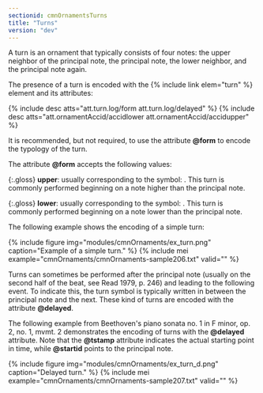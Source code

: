 ```yaml
---
sectionid: cmnOrnamentsTurns
title: "Turns"
version: "dev"
---
```


A turn is an ornament that typically consists of four notes: the upper neighbor of the principal note, the principal note, the lower neighbor, and the principal note again.

The presence of a turn is encoded with the {% include link elem="turn" %} element and its attributes:

{% include desc atts="att.turn.log/form att.turn.log/delayed" %}
{% include desc atts="att.ornamentAccid/accidlower att.ornamentAccid/accidupper" %}

It is recommended, but not required, to use the attribute **@form** to encode the typology of the turn.

The attribute **@form** accepts the following values:

{:.gloss}
**upper**: usually corresponding to the symbol: . This turn is commonly performed beginning on a note higher than the principal note.

{:.gloss}
**lower**: usually corresponding to the symbol: . This turn is commonly performed beginning on a note lower than the principal note.

The following example shows the encoding of a simple turn:

{% include figure img="modules/cmnOrnaments/ex_turn.png" caption="Example of a simple turn." %}
{% include mei example="cmnOrnaments/cmnOrnaments-sample206.txt" valid="" %}

Turns can sometimes be performed after the principal note (usually on the second half of the beat, see Read 1979, p. 246) and leading to the following event. To indicate this, the turn symbol is typically written in between the principal note and the next. These kind of turns are encoded with the attribute **@delayed**.

The following example from Beethoven's piano sonata no. 1 in F minor, op. 2, no. 1, mvmt. 2 demonstrates the encoding of turns with the **@delayed** attribute. Note that the **@tstamp** attribute indicates the actual starting point in time, while **@startid** points to the principal note.

{% include figure img="modules/cmnOrnaments/ex_turn_d.png" caption="Delayed turn." %}
{% include mei example="cmnOrnaments/cmnOrnaments-sample207.txt" valid="" %}
